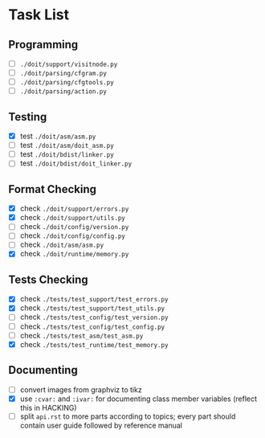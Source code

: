 Task List
=========

Programming
-----------

- [ ] `./doit/support/visitnode.py`
- [ ] `./doit/parsing/cfgram.py`
- [ ] `./doit/parsing/cfgtools.py`
- [ ] `./doit/parsing/action.py`

Testing
-------

- [x] test `./doit/asm/asm.py`
- [ ] test `./doit/asm/doit_asm.py`
- [ ] test `./doit/bdist/linker.py`
- [ ] test `./doit/bdist/doit_linker.py`

Format Checking
---------------

- [x] check `./doit/support/errors.py`
- [x] check `./doit/support/utils.py`
- [ ] check `./doit/config/version.py`
- [ ] check `./doit/config/config.py`
- [ ] check `./doit/asm/asm.py`
- [x] check `./doit/runtime/memory.py`

Tests Checking
--------------

- [x] check `./tests/test_support/test_errors.py`
- [x] check `./tests/test_support/test_utils.py`
- [ ] check `./tests/test_config/test_version.py`
- [ ] check `./tests/test_config/test_config.py`
- [ ] check `./tests/test_asm/test_asm.py`
- [x] check `./tests/test_runtime/test_memory.py`

Documenting
-----------

- [ ] convert images from graphviz to tikz
- [x] use `:cvar:` and `:ivar:` for documenting class member variables (reflect
      this in HACKING)
- [ ] split `api.rst` to more parts according to topics; every part should
      contain user guide followed by reference manual
